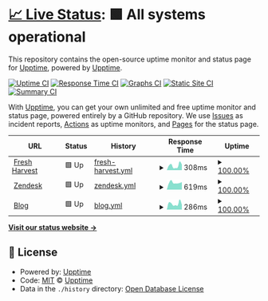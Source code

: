 # [📈 Live Status](https://upptime.github.io/upptime): <!--live status--> **🟩 All systems operational**

This repository contains the open-source uptime monitor and status page for [Upptime](https://upptime.js.org), powered by [Upptime](https://github.com/upptime/upptime).

[![Uptime CI](https://github.com/joshua-stark-freshharvest/upptime/workflows/Uptime%20CI/badge.svg)](https://github.com/joshua-stark-freshharvest/upptime/actions?query=workflow%3A%22Uptime+CI%22)
[![Response Time CI](https://github.com/joshua-stark-freshharvest/upptime/workflows/Response%20Time%20CI/badge.svg)](https://github.com/joshua-stark-freshharvest/upptime/actions?query=workflow%3A%22Response+Time+CI%22)
[![Graphs CI](https://github.com/joshua-stark-freshharvest/upptime/workflows/Graphs%20CI/badge.svg)](https://github.com/joshua-stark-freshharvest/upptime/actions?query=workflow%3A%22Graphs+CI%22)
[![Static Site CI](https://github.com/joshua-stark-freshharvest/upptime/workflows/Static%20Site%20CI/badge.svg)](https://github.com/joshua-stark-freshharvest/upptime/actions?query=workflow%3A%22Static+Site+CI%22)
[![Summary CI](https://github.com/joshua-stark-freshharvest/upptime/workflows/Summary%20CI/badge.svg)](https://github.com/joshua-stark-freshharvest/upptime/actions?query=workflow%3A%22Summary+CI%22)

With [Upptime](https://upptime.js.org), you can get your own unlimited and free uptime monitor and status page, powered entirely by a GitHub repository. We use [Issues](https://github.com/upptime/upptime/issues) as incident reports, [Actions](https://github.com/joshua-stark-freshharvest/upptime/actions) as uptime monitors, and [Pages](https://upptime.github.io/upptime) for the status page.

<!--start: status pages-->
<!-- This summary is generated by Upptime (https://github.com/upptime/upptime) -->
<!-- Do not edit this manually, your changes will be overwritten -->
<!-- prettier-ignore -->
| URL | Status | History | Response Time | Uptime |
| --- | ------ | ------- | ------------- | ------ |
| <img alt="" src="https://favicons.githubusercontent.com/ecommerce.psalms.vy.technology" height="13"> [Fresh Harvest](https://ecommerce.psalms.vy.technology/) | 🟩 Up | [fresh-harvest.yml](https://github.com/joshua-stark-freshharvest/upptime/commits/HEAD/history/fresh-harvest.yml) | <details><summary><img alt="Response time graph" src="./graphs/fresh-harvest/response-time-week.png" height="20"> 308ms</summary><br><a href="https://joshua-stark-freshharvest.github.io/upptime/history/fresh-harvest"><img alt="Response time 349" src="https://img.shields.io/endpoint?url=https%3A%2F%2Fraw.githubusercontent.com%2Fjoshua-stark-freshharvest%2Fupptime%2FHEAD%2Fapi%2Ffresh-harvest%2Fresponse-time.json"></a><br><a href="https://joshua-stark-freshharvest.github.io/upptime/history/fresh-harvest"><img alt="24-hour response time 388" src="https://img.shields.io/endpoint?url=https%3A%2F%2Fraw.githubusercontent.com%2Fjoshua-stark-freshharvest%2Fupptime%2FHEAD%2Fapi%2Ffresh-harvest%2Fresponse-time-day.json"></a><br><a href="https://joshua-stark-freshharvest.github.io/upptime/history/fresh-harvest"><img alt="7-day response time 308" src="https://img.shields.io/endpoint?url=https%3A%2F%2Fraw.githubusercontent.com%2Fjoshua-stark-freshharvest%2Fupptime%2FHEAD%2Fapi%2Ffresh-harvest%2Fresponse-time-week.json"></a><br><a href="https://joshua-stark-freshharvest.github.io/upptime/history/fresh-harvest"><img alt="30-day response time 358" src="https://img.shields.io/endpoint?url=https%3A%2F%2Fraw.githubusercontent.com%2Fjoshua-stark-freshharvest%2Fupptime%2FHEAD%2Fapi%2Ffresh-harvest%2Fresponse-time-month.json"></a><br><a href="https://joshua-stark-freshharvest.github.io/upptime/history/fresh-harvest"><img alt="1-year response time 349" src="https://img.shields.io/endpoint?url=https%3A%2F%2Fraw.githubusercontent.com%2Fjoshua-stark-freshharvest%2Fupptime%2FHEAD%2Fapi%2Ffresh-harvest%2Fresponse-time-year.json"></a></details> | <details><summary><a href="https://joshua-stark-freshharvest.github.io/upptime/history/fresh-harvest">100.00%</a></summary><a href="https://joshua-stark-freshharvest.github.io/upptime/history/fresh-harvest"><img alt="All-time uptime 98.53%" src="https://img.shields.io/endpoint?url=https%3A%2F%2Fraw.githubusercontent.com%2Fjoshua-stark-freshharvest%2Fupptime%2FHEAD%2Fapi%2Ffresh-harvest%2Fuptime.json"></a><br><a href="https://joshua-stark-freshharvest.github.io/upptime/history/fresh-harvest"><img alt="24-hour uptime 100.00%" src="https://img.shields.io/endpoint?url=https%3A%2F%2Fraw.githubusercontent.com%2Fjoshua-stark-freshharvest%2Fupptime%2FHEAD%2Fapi%2Ffresh-harvest%2Fuptime-day.json"></a><br><a href="https://joshua-stark-freshharvest.github.io/upptime/history/fresh-harvest"><img alt="7-day uptime 100.00%" src="https://img.shields.io/endpoint?url=https%3A%2F%2Fraw.githubusercontent.com%2Fjoshua-stark-freshharvest%2Fupptime%2FHEAD%2Fapi%2Ffresh-harvest%2Fuptime-week.json"></a><br><a href="https://joshua-stark-freshharvest.github.io/upptime/history/fresh-harvest"><img alt="30-day uptime 98.54%" src="https://img.shields.io/endpoint?url=https%3A%2F%2Fraw.githubusercontent.com%2Fjoshua-stark-freshharvest%2Fupptime%2FHEAD%2Fapi%2Ffresh-harvest%2Fuptime-month.json"></a><br><a href="https://joshua-stark-freshharvest.github.io/upptime/history/fresh-harvest"><img alt="1-year uptime 98.53%" src="https://img.shields.io/endpoint?url=https%3A%2F%2Fraw.githubusercontent.com%2Fjoshua-stark-freshharvest%2Fupptime%2FHEAD%2Fapi%2Ffresh-harvest%2Fuptime-year.json"></a></details>
| <img alt="" src="https://favicons.githubusercontent.com/support.freshharvestga.com" height="13"> [Zendesk](https://support.freshharvestga.com) | 🟩 Up | [zendesk.yml](https://github.com/joshua-stark-freshharvest/upptime/commits/HEAD/history/zendesk.yml) | <details><summary><img alt="Response time graph" src="./graphs/zendesk/response-time-week.png" height="20"> 619ms</summary><br><a href="https://joshua-stark-freshharvest.github.io/upptime/history/zendesk"><img alt="Response time 693" src="https://img.shields.io/endpoint?url=https%3A%2F%2Fraw.githubusercontent.com%2Fjoshua-stark-freshharvest%2Fupptime%2FHEAD%2Fapi%2Fzendesk%2Fresponse-time.json"></a><br><a href="https://joshua-stark-freshharvest.github.io/upptime/history/zendesk"><img alt="24-hour response time 672" src="https://img.shields.io/endpoint?url=https%3A%2F%2Fraw.githubusercontent.com%2Fjoshua-stark-freshharvest%2Fupptime%2FHEAD%2Fapi%2Fzendesk%2Fresponse-time-day.json"></a><br><a href="https://joshua-stark-freshharvest.github.io/upptime/history/zendesk"><img alt="7-day response time 619" src="https://img.shields.io/endpoint?url=https%3A%2F%2Fraw.githubusercontent.com%2Fjoshua-stark-freshharvest%2Fupptime%2FHEAD%2Fapi%2Fzendesk%2Fresponse-time-week.json"></a><br><a href="https://joshua-stark-freshharvest.github.io/upptime/history/zendesk"><img alt="30-day response time 713" src="https://img.shields.io/endpoint?url=https%3A%2F%2Fraw.githubusercontent.com%2Fjoshua-stark-freshharvest%2Fupptime%2FHEAD%2Fapi%2Fzendesk%2Fresponse-time-month.json"></a><br><a href="https://joshua-stark-freshharvest.github.io/upptime/history/zendesk"><img alt="1-year response time 693" src="https://img.shields.io/endpoint?url=https%3A%2F%2Fraw.githubusercontent.com%2Fjoshua-stark-freshharvest%2Fupptime%2FHEAD%2Fapi%2Fzendesk%2Fresponse-time-year.json"></a></details> | <details><summary><a href="https://joshua-stark-freshharvest.github.io/upptime/history/zendesk">100.00%</a></summary><a href="https://joshua-stark-freshharvest.github.io/upptime/history/zendesk"><img alt="All-time uptime 100.00%" src="https://img.shields.io/endpoint?url=https%3A%2F%2Fraw.githubusercontent.com%2Fjoshua-stark-freshharvest%2Fupptime%2FHEAD%2Fapi%2Fzendesk%2Fuptime.json"></a><br><a href="https://joshua-stark-freshharvest.github.io/upptime/history/zendesk"><img alt="24-hour uptime 100.00%" src="https://img.shields.io/endpoint?url=https%3A%2F%2Fraw.githubusercontent.com%2Fjoshua-stark-freshharvest%2Fupptime%2FHEAD%2Fapi%2Fzendesk%2Fuptime-day.json"></a><br><a href="https://joshua-stark-freshharvest.github.io/upptime/history/zendesk"><img alt="7-day uptime 100.00%" src="https://img.shields.io/endpoint?url=https%3A%2F%2Fraw.githubusercontent.com%2Fjoshua-stark-freshharvest%2Fupptime%2FHEAD%2Fapi%2Fzendesk%2Fuptime-week.json"></a><br><a href="https://joshua-stark-freshharvest.github.io/upptime/history/zendesk"><img alt="30-day uptime 100.00%" src="https://img.shields.io/endpoint?url=https%3A%2F%2Fraw.githubusercontent.com%2Fjoshua-stark-freshharvest%2Fupptime%2FHEAD%2Fapi%2Fzendesk%2Fuptime-month.json"></a><br><a href="https://joshua-stark-freshharvest.github.io/upptime/history/zendesk"><img alt="1-year uptime 100.00%" src="https://img.shields.io/endpoint?url=https%3A%2F%2Fraw.githubusercontent.com%2Fjoshua-stark-freshharvest%2Fupptime%2FHEAD%2Fapi%2Fzendesk%2Fuptime-year.json"></a></details>
| <img alt="" src="https://favicons.githubusercontent.com/blog.freshharvestga.com" height="13"> [Blog](https://blog.freshharvestga.com) | 🟩 Up | [blog.yml](https://github.com/joshua-stark-freshharvest/upptime/commits/HEAD/history/blog.yml) | <details><summary><img alt="Response time graph" src="./graphs/blog/response-time-week.png" height="20"> 286ms</summary><br><a href="https://joshua-stark-freshharvest.github.io/upptime/history/blog"><img alt="Response time 306" src="https://img.shields.io/endpoint?url=https%3A%2F%2Fraw.githubusercontent.com%2Fjoshua-stark-freshharvest%2Fupptime%2FHEAD%2Fapi%2Fblog%2Fresponse-time.json"></a><br><a href="https://joshua-stark-freshharvest.github.io/upptime/history/blog"><img alt="24-hour response time 236" src="https://img.shields.io/endpoint?url=https%3A%2F%2Fraw.githubusercontent.com%2Fjoshua-stark-freshharvest%2Fupptime%2FHEAD%2Fapi%2Fblog%2Fresponse-time-day.json"></a><br><a href="https://joshua-stark-freshharvest.github.io/upptime/history/blog"><img alt="7-day response time 286" src="https://img.shields.io/endpoint?url=https%3A%2F%2Fraw.githubusercontent.com%2Fjoshua-stark-freshharvest%2Fupptime%2FHEAD%2Fapi%2Fblog%2Fresponse-time-week.json"></a><br><a href="https://joshua-stark-freshharvest.github.io/upptime/history/blog"><img alt="30-day response time 312" src="https://img.shields.io/endpoint?url=https%3A%2F%2Fraw.githubusercontent.com%2Fjoshua-stark-freshharvest%2Fupptime%2FHEAD%2Fapi%2Fblog%2Fresponse-time-month.json"></a><br><a href="https://joshua-stark-freshharvest.github.io/upptime/history/blog"><img alt="1-year response time 306" src="https://img.shields.io/endpoint?url=https%3A%2F%2Fraw.githubusercontent.com%2Fjoshua-stark-freshharvest%2Fupptime%2FHEAD%2Fapi%2Fblog%2Fresponse-time-year.json"></a></details> | <details><summary><a href="https://joshua-stark-freshharvest.github.io/upptime/history/blog">100.00%</a></summary><a href="https://joshua-stark-freshharvest.github.io/upptime/history/blog"><img alt="All-time uptime 100.00%" src="https://img.shields.io/endpoint?url=https%3A%2F%2Fraw.githubusercontent.com%2Fjoshua-stark-freshharvest%2Fupptime%2FHEAD%2Fapi%2Fblog%2Fuptime.json"></a><br><a href="https://joshua-stark-freshharvest.github.io/upptime/history/blog"><img alt="24-hour uptime 100.00%" src="https://img.shields.io/endpoint?url=https%3A%2F%2Fraw.githubusercontent.com%2Fjoshua-stark-freshharvest%2Fupptime%2FHEAD%2Fapi%2Fblog%2Fuptime-day.json"></a><br><a href="https://joshua-stark-freshharvest.github.io/upptime/history/blog"><img alt="7-day uptime 100.00%" src="https://img.shields.io/endpoint?url=https%3A%2F%2Fraw.githubusercontent.com%2Fjoshua-stark-freshharvest%2Fupptime%2FHEAD%2Fapi%2Fblog%2Fuptime-week.json"></a><br><a href="https://joshua-stark-freshharvest.github.io/upptime/history/blog"><img alt="30-day uptime 100.00%" src="https://img.shields.io/endpoint?url=https%3A%2F%2Fraw.githubusercontent.com%2Fjoshua-stark-freshharvest%2Fupptime%2FHEAD%2Fapi%2Fblog%2Fuptime-month.json"></a><br><a href="https://joshua-stark-freshharvest.github.io/upptime/history/blog"><img alt="1-year uptime 100.00%" src="https://img.shields.io/endpoint?url=https%3A%2F%2Fraw.githubusercontent.com%2Fjoshua-stark-freshharvest%2Fupptime%2FHEAD%2Fapi%2Fblog%2Fuptime-year.json"></a></details>

<!--end: status pages-->

[**Visit our status website →**](https://upptime.github.io/upptime)

## 📄 License

- Powered by: [Upptime](https://github.com/upptime/upptime)
- Code: [MIT](./LICENSE) © [Upptime](https://upptime.js.org)
- Data in the `./history` directory: [Open Database License](https://opendatacommons.org/licenses/odbl/1-0/)
